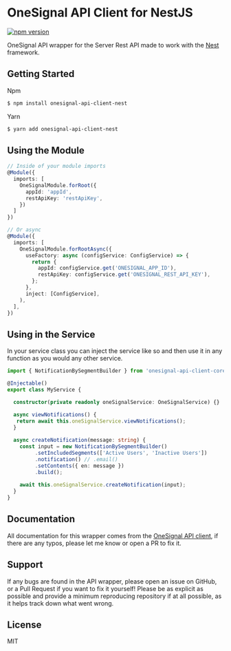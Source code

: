 # OneSignal API Client for NestJS
[![npm version](https://badge.fury.io/js/onesignal-api-client-nest.svg)](https://badge.fury.io/js/onesignal-api-client-nest)

OneSignal API wrapper for the Server Rest API made to work with the [Nest]((https://github.com/nestjs/nest)) framework.

## Getting Started

Npm 
```sh
$ npm install onesignal-api-client-nest
```
Yarn
```sh
$ yarn add onesignal-api-client-nest
```

## Using the Module

```typescript
// Inside of your module imports
@Module({
  imports: [
    OneSignalModule.forRoot({
      appId: 'appId',
      restApiKey: 'restApiKey',
    })
  ]
})

// Or async
@Module({
  imports: [
    OneSignalModule.forRootAsync({
      useFactory: async (configService: ConfigService) => {
        return {
          appId: configService.get('ONESIGNAL_APP_ID'),
          restApiKey: configService.get('ONESIGNAL_REST_API_KEY'),
        };
      },
      inject: [ConfigService],
    ),
  ],
})
```

## Using in the Service

In your service class you can inject the service like so and then use it in any function as you would any other service.

```typescript
import { NotificationBySegmentBuilder } from 'onesignal-api-client-core';

@Injectable()
export class MyService {

  constructor(private readonly oneSignalService: OneSignalService) {}

  async viewNotifications() {
   return await this.oneSignalService.viewNotifications();
  }
  
  async createNotification(message: string) {
    const input = new NotificationBySegmentBuilder()
         .setIncludedSegments(['Active Users', 'Inactive Users'])
         .notification() // .email()
         .setContents({ en: message })
         .build();
      
    await this.oneSignalService.createNotification(input);
  }
}
```

## Documentation
All documentation for this wrapper comes from the [OneSignal API client](https://github.com/kvandake/onesignal), if there are any typos, please let me know or open a PR to fix it.

## Support
If any bugs are found in the API wrapper, please open an issue on GitHub, or a Pull Request if you want to fix it yourself!
Please be as explicit as possible and provide a minimum reproducing repository if at all possible, as it helps track down what went wrong.

## License
MIT
